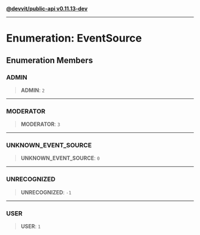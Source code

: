 [**@devvit/public-api v0.11.13-dev**](../README.md)

---

# Enumeration: EventSource

## Enumeration Members

<a id="admin"></a>

### ADMIN

> **ADMIN**: `2`

---

<a id="moderator"></a>

### MODERATOR

> **MODERATOR**: `3`

---

<a id="unknown_event_source"></a>

### UNKNOWN_EVENT_SOURCE

> **UNKNOWN_EVENT_SOURCE**: `0`

---

<a id="unrecognized"></a>

### UNRECOGNIZED

> **UNRECOGNIZED**: `-1`

---

<a id="user"></a>

### USER

> **USER**: `1`
